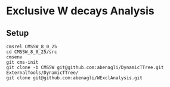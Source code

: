 # Exclusive W decays Analysis

## Setup
   ```
   cmsrel CMSSW_8_0_25
   cd CMSSW_8_0_25/src
   cmsenv
   git cms-init
   git clone -b CMSSW git@github.com:abenagli/DynamicTTree.git ExternalTools/DynamicTTree/
   git clone git@github.com:abenagli/WExclAnalysis.git
   ```
